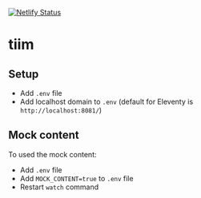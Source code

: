 [![Netlify Status](https://api.netlify.com/api/v1/badges/6e2fe0fb-4f7c-4f9b-abc2-07caf4e53bef/deploy-status)](https://app.netlify.com/sites/priceless-northcutt-bc124e/deploys)

# tiim

## Setup

- Add `.env` file
- Add localhost domain to `.env` (default for Eleventy is `http://localhost:8081/`)

## Mock content

To used the mock content:

- Add `.env` file
- Add `MOCK_CONTENT=true` to `.env` file
- Restart `watch` command
